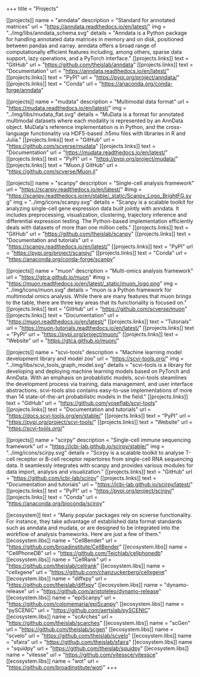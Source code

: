+++
title = "Projects"

[[projects]]
	name = "anndata"
	description = "Standard for annotated matrices"
	url = "https://anndata.readthedocs.io/en/latest/"
	img = "../img/libs/anndata_schema.svg"
	details = "Anndata is a Python package for handling annotated data matrices in memory and on disk, positioned between pandas and xarray. anndata offers a broad range of computationally efficient features including, among others, sparse data support, lazy operations, and a PyTorch interface."
	[[projects.links]]
	text = "GitHub"
	url = "https://github.com/theislab/anndata"
	[[projects.links]]
	text = "Documentation"
	url = "https://anndata.readthedocs.io/en/latest/"
	[[projects.links]]
	text = "PyPI"
	url = "https://pypi.org/project/anndata/"
	[[projects.links]]
	text = "Conda"
	url = "https://anaconda.org/conda-forge/anndata"

[[projects]]
	name = "mudata"
	description = "Multimodal data format"
	url = "https://mudata.readthedocs.io/en/latest/"
	img = "../img/libs/mudata_flat.svg"
	details = "MuData is a format for annotated multimodal datasets where each modality is represented by an AnnData object. MuData's reference implementation is in Python, and the cross-language functionality via HDF5-based .h5mu files with libraries in R and Julia."
	[[projects.links]]
	text = "GitHub"
	url = "https://github.com/scverse/mudata"
	[[projects.links]]
	text = "Documentation"
	url = "https://mudata.readthedocs.io/en/latest/"
	[[projects.links]]
	text = "PyPI"
	url = "https://pypi.org/project/mudata/"
	[[projects.links]]
	text = "Muon.jl GitHub"
	url = "https://github.com/scverse/Muon.jl"

[[projects]]
	name = "scanpy"
	description = "Single-cell analysis framework"
	url = "https://scanpy.readthedocs.io/en/latest/"
	#img = "https://scanpy.readthedocs.io/en/stable/_static/Scanpy_Logo_BrightFG.svg"
	img = "../img/icons/scanpy.svg"
	details = "Scanpy is a scalable toolkit for analyzing single-cell gene expression data built jointly with anndata. It includes preprocessing, visualization, clustering, trajectory inference and differential expression testing. The Python-based implementation efficiently deals with datasets of more than one million cells."
	[[projects.links]]
	text = "GitHub"
	url = "https://github.com/theislab/scanpy"
	[[projects.links]]
	text = "Documentation and tutorials"
	url = "https://scanpy.readthedocs.io/en/latest/"
	[[projects.links]]
	text = "PyPI"
	url = "https://pypi.org/project/scanpy/"
	[[projects.links]]
	text = "Conda"
	url = "https://anaconda.org/conda-forge/scanpy"

[[projects]]
	name = "muon"
	description = "Multi-omics analysis framework"
	url = "https://gtca.github.io/muon"
	#img = "https://muon.readthedocs.io/en/latest/_static/muon_logo.png"
	img = "../img/icons/muon.svg"
	details = "muon is a Python framework for multimodal omics analysis. While there are many features that muon brings to the table, there are three key areas that its functionality is focused on."
	[[projects.links]]
	text = "GitHub"
	url = "https://github.com/scverse/muon"
	[[projects.links]]
	text = "Documentation"
	url = "https://muon.readthedocs.io/en/latest/"
	[[projects.links]]
	text = "Tutorials"
	url = "https://muon-tutorials.readthedocs.io/en/latest/"
	[[projects.links]]
	text = "PyPI"
	url = "https://pypi.org/project/muon/"
	[[projects.links]]
	text = "Website"
	url = "https://gtca.github.io/muon/"

[[projects]]
	name = "scvi-tools"
	description = "Machine learning model development library and model zoo"
	url = "https://scvi-tools.org/"
	img = "../img/libs/scvi_tools_graph_model.svg"
	details = "scvi-tools is a library for developing and deploying machine learning models based on PyTorch and AnnData. With an emphasis on probablistic models, scvi-tools steamlines the development process via training, data management, and user interface abstractions. scvi-tools also contains easy-to-use implementations of more than 14 state-of-the-art probabilistic models in the field."
	[[projects.links]]
	text = "GitHub"
	url = "https://github.com/yoseflab/scvi-tools"
	[[projects.links]]
	text = "Documentation and tutorials"
	url = "https://docs.scvi-tools.org/en/stable/"
	[[projects.links]]
	text = "PyPI"
	url = "https://pypi.org/project/scvi-tools/"
	[[projects.links]]
	text = "Website"
	url = "https://scvi-tools.org/"

[[projects]]
	name = "scirpy"
	description = "Single-cell immune sequencing framework"
	url = "https://icbi-lab.github.io/scirpy/stable/"
	img = "../img/icons/scirpy.svg"
	details = "Scirpy is a scalable toolkit to analyse T-cell receptor or B-cell receptor repertoires from single-cell RNA sequencing data. It seamlessly integrates with scanpy and provides various modules for data import, analysis and visualization."
	[[projects.links]]
	text = "GitHub"
	url = "https://github.com/icbi-lab/scirpy"
	[[projects.links]]
	text = "Documentation and tutorials"
	url = "https://icbi-lab.github.io/scirpy/latest/"
	[[projects.links]]
	text = "PyPI"
	url = "https://pypi.org/project/scirpy/"
	[[projects.links]]
	text = "Conda"
	url = "https://anaconda.org/bioconda/scirpy"

[[ecosystem]]
	text = "Many popular packages rely on scverse functionality. For instance, they take advantage of established data format standards such as anndata and mudata, or are designed to be integrated into the workflow of analysis frameworks. Here are just a few of them."
	[[ecosystem.libs]]
	name = "CellBender"
	url = "https://github.com/broadinstitute/CellBender"
	[[ecosystem.libs]]
	name = "CellPhoneDB"
	url = "https://github.com/Teichlab/cellphonedb"
	[[ecosystem.libs]]
	name = "CellRank"
	url = "https://github.com/theislab/cellrank"
	[[ecosystem.libs]]
	name = "cellxgene"
	url = "https://github.com/chanzuckerberg/cellxgene"
	[[ecosystem.libs]]
	name = "diffxpy"
	url = "https://github.com/theislab/diffxpy"
	[[ecosystem.libs]]
	name = "dynamo-release"
	url = "https://github.com/aristoteleo/dynamo-release"
	[[ecosystem.libs]]
	name = "epiScanpy"
	url = "https://github.com/colomemaria/epiScanpy"
	[[ecosystem.libs]]
	name = "pySCENIC"
	url = "https://github.com/aertslab/pySCENIC"
	[[ecosystem.libs]]
	name = "scArches"
	url = "https://github.com/theislab/scarches"
	[[ecosystem.libs]]
	name = "scGen"
	url = "https://github.com/theislab/scgen"
	[[ecosystem.libs]]
	name = "scvelo"
	url = "https://github.com/theislab/scvelo"
	[[ecosystem.libs]]
	name = "sfaira"
	url = "https://github.com/theislab/sfaira"
	[[ecosystem.libs]]
	name = "squidpy"
	url = "https://github.com/theislab/squidpy"
	[[ecosystem.libs]]
	name = "vitesse"
	url = "https://github.com/vitessce/vitessce"
	[[ecosystem.libs]]
	name = "wot"
	url = "https://github.com/broadinstitute/wot)"
+++


